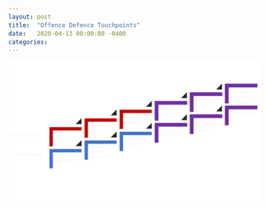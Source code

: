 ```yaml
---
layout: post
title:  "Offence Defence Touchpoints"
date:   2020-04-13 00:00:00 -0400
categories: 
---
```


![Move Along](/assets/offencedefence.png)